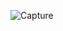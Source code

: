 
![Capture](https://github.com/EslamAhmed55/Parking-System-based-on-STM32/assets/95945188/086d820a-67af-4fff-a5c9-3baba1e16344)
